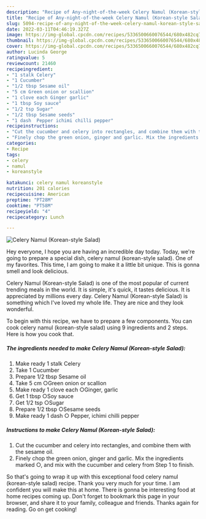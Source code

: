 ```yaml
---
description: "Recipe of Any-night-of-the-week Celery Namul (Korean-style Salad)"
title: "Recipe of Any-night-of-the-week Celery Namul (Korean-style Salad)"
slug: 5094-recipe-of-any-night-of-the-week-celery-namul-korean-style-salad
date: 2022-03-11T04:46:19.327Z
image: https://img-global.cpcdn.com/recipes/5336500660076544/680x482cq70/celery-namul-korean-style-salad-recipe-main-photo.jpg
thumbnail: https://img-global.cpcdn.com/recipes/5336500660076544/680x482cq70/celery-namul-korean-style-salad-recipe-main-photo.jpg
cover: https://img-global.cpcdn.com/recipes/5336500660076544/680x482cq70/celery-namul-korean-style-salad-recipe-main-photo.jpg
author: Lucinda George
ratingvalue: 5
reviewcount: 21460
recipeingredient:
- "1 stalk Celery"
- "1 Cucumber"
- "1/2 tbsp Sesame oil"
- "5 cm Green onion or scallion"
- "1 clove each Ginger garlic"
- "1 tbsp Soy sauce"
- "1/2 tsp Sugar"
- "1/2 tbsp Sesame seeds"
- "1 dash  Pepper ichimi chilli pepper"
recipeinstructions:
- "Cut the cucumber and celery into rectangles, and combine them with the sesame oil."
- "Finely chop the green onion, ginger and garlic. Mix the ingredients marked ○, and mix with the cucumber and celery from Step 1 to finish."
categories:
- Recipe
tags:
- celery
- namul
- koreanstyle

katakunci: celery namul koreanstyle 
nutrition: 201 calories
recipecuisine: American
preptime: "PT28M"
cooktime: "PT58M"
recipeyield: "4"
recipecategory: Lunch

---
```



![Celery Namul (Korean-style Salad)](https://img-global.cpcdn.com/recipes/5336500660076544/680x482cq70/celery-namul-korean-style-salad-recipe-main-photo.jpg)

Hey everyone, I hope you are having an incredible day today. Today, we're going to prepare a special dish, celery namul (korean-style salad). One of my favorites. This time, I am going to make it a little bit unique. This is gonna smell and look delicious.

Celery Namul (Korean-style Salad) is one of the most popular of current trending meals in the world. It is simple, it's quick, it tastes delicious. It is appreciated by millions every day. Celery Namul (Korean-style Salad) is something which I've loved my whole life. They are nice and they look wonderful.




To begin with this recipe, we have to prepare a few components. You can cook celery namul (korean-style salad) using 9 ingredients and 2 steps. Here is how you cook that.

<!--inarticleads1-->

##### The ingredients needed to make Celery Namul (Korean-style Salad):

1. Make ready 1 stalk Celery
1. Take 1 Cucumber
1. Prepare 1/2 tbsp Sesame oil
1. Take 5 cm ○Green onion or scallion
1. Make ready 1 clove each ○Ginger, garlic
1. Get 1 tbsp ○Soy sauce
1. Get 1/2 tsp ○Sugar
1. Prepare 1/2 tbsp ○Sesame seeds
1. Make ready 1 dash ○ Pepper, ichimi chilli pepper




<!--inarticleads2-->

##### Instructions to make Celery Namul (Korean-style Salad):

1. Cut the cucumber and celery into rectangles, and combine them with the sesame oil.
1. Finely chop the green onion, ginger and garlic. Mix the ingredients marked ○, and mix with the cucumber and celery from Step 1 to finish.




So that's going to wrap it up with this exceptional food celery namul (korean-style salad) recipe. Thank you very much for your time. I am confident you will make this at home. There is gonna be interesting food at home recipes coming up. Don't forget to bookmark this page in your browser, and share it to your family, colleague and friends. Thanks again for reading. Go on get cooking!
